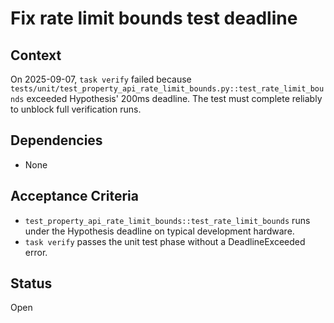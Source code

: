 # Fix rate limit bounds test deadline

## Context
On 2025-09-07, `task verify` failed because `tests/unit/test_property_api_rate_limit_bounds.py::test_rate_limit_bounds`
exceeded Hypothesis' 200ms deadline. The test must complete reliably to unblock
full verification runs.

## Dependencies
- None

## Acceptance Criteria
- `test_property_api_rate_limit_bounds::test_rate_limit_bounds` runs under the
  Hypothesis deadline on typical development hardware.
- `task verify` passes the unit test phase without a DeadlineExceeded error.

## Status
Open
